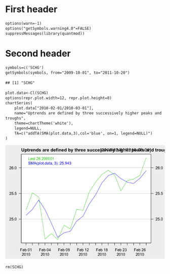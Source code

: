 First header
============

    options(warn=-1)
    options("getSymbols.warning4.0"=FALSE)
    suppressMessages(library(quantmod))

Second header
=============

    symbols=c('SCHG')
    getSymbols(symbols, from="2009-10-01", to="2011-10-20")

    ## [1] "SCHG"

    plot.data<-Cl(SCHG)
    options(repr.plot.width=12, repr.plot.height=8)
    chartSeries(
        plot.data["2010-02-01/2010-03-01"],
        name="Uptrends are defined by three successively higher peaks and troughs",
        theme=chartTheme('white'),
        legend=NULL,
        TA=c("addTA(SMA(plot.data,3),col='blue', on=1, legend=NULL)")
    )

![](test_files/figure-markdown_strict/unnamed-chunk-2-1.png)

    rm(SCHG)
